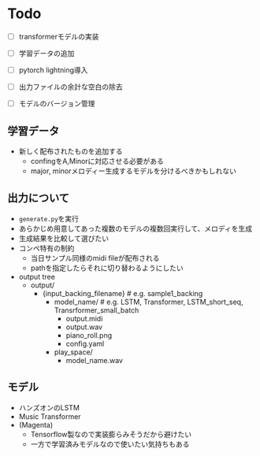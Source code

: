 # Todo

- [ ] transformerモデルの実装
- [ ] 学習データの追加
- [ ] pytorch lightning導入
- [ ] 出力ファイルの余計な空白の除去
- [ ] モデルのバージョン管理


## 学習データ

- 新しく配布されたものを追加する
  - confingをA,Minorに対応させる必要がある
  - major, minorメロディー生成するモデルを分けるべきかもしれない


## 出力について

- `generate.py`を実行
- あらかじめ用意してあった複数のモデルの複数回実行して、メロディを生成
- 生成結果を比較して選びたい
- コンペ特有の制約
  - 当日サンプル同様のmidi fileが配布される
  - pathを指定したらそれに切り替わるようにしたい
- output tree
  - output/
    - {input_backing_filename}  # e.g. sample1_backing
      - model_name/  # e.g. LSTM, Transformer, LSTM_short_seq, Transrformer_small_batch
        - output.midi
        - output.wav
        - piano_roll.png
        - config.yaml
      - play_space/
        - model_name.wav

## モデル

- ハンズオンのLSTM
- Music Transformer
- (Magenta)
  - Tensorflow製なので実装膨らみそうだから避けたい
  - 一方で学習済みモデルなので使いたい気持ちもある
